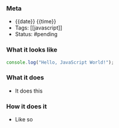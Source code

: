 ### Meta
- {{date}} {{time}}
- Tags: [[javascript]]
- Status: #pending

### What it looks like
```JavaScript file:app.js
console.log("Hello, JavaScript World!");

```

### What it does
-  It does this

### How it does it
- Like so
